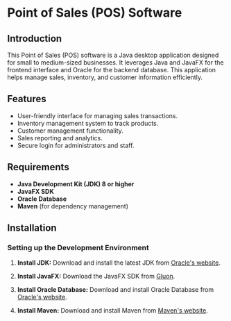 # Point of Sales (POS) Software

## Introduction

This Point of Sales (POS) software is a Java desktop application designed for small to medium-sized businesses. It leverages Java and JavaFX for the frontend interface and Oracle for the backend database. This application helps manage sales, inventory, and customer information efficiently.

## Features

- User-friendly interface for managing sales transactions.
- Inventory management system to track products.
- Customer management functionality.
- Sales reporting and analytics.
- Secure login for administrators and staff.

## Requirements

- **Java Development Kit (JDK) 8 or higher**
- **JavaFX SDK**
- **Oracle Database**
- **Maven** (for dependency management)

## Installation

### Setting up the Development Environment

1. **Install JDK:**
   Download and install the latest JDK from [Oracle's website](https://www.oracle.com/java/technologies/javase-downloads.html).

2. **Install JavaFX:**
   Download the JavaFX SDK from [Gluon](https://gluonhq.com/products/javafx/).

3. **Install Oracle Database:**
   Download and install Oracle Database from [Oracle's website](https://www.oracle.com/database/technologies/).

4. **Install Maven:**
   Download and install Maven from [Maven's website](https://maven.apache.org/download.cgi).
